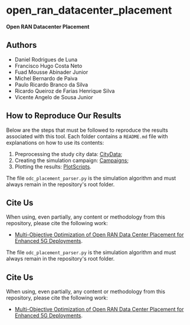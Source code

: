 # open_ran_datacenter_placement  
**Open RAN Datacenter Placement**  

## Authors  

- Daniel Rodrigues de Luna  
- Francisco Hugo Costa Neto  
- Fuad Mousse Abinader Junior
- Michel Bernardo de Paiva    
- Paulo Ricardo Branco da Silva  
- Ricardo Queiroz de Farias Henrique Silva  
- Vicente Angelo de Sousa Junior  

## How to Reproduce Our Results  

Below are the steps that must be followed to reproduce the results associated with this tool. Each folder contains a `README.md` file with explanations on how to use its contents:  
1. Preprocessing the study city data: [CityData](https://github.com/fabinader/open_ran_datacenter_placement/tree/test-campaigns-plots/CityData);  
2. Creating the simulation campaign: [Campaigns](https://github.com/fabinader/open_ran_datacenter_placement/tree/test-campaigns-plots/Campaigns);  
3. Plotting the results: [PlotScripts](https://github.com/fabinader/open_ran_datacenter_placement/tree/test-campaigns-plots/PlotScripts).  

The file `odc_placement_parser.py` is the simulation algorithm and must always remain in the repository's root folder.  

## Cite Us  

When using, even partially, any content or methodology from this repository, please cite the following work:  
- [Multi-Objective Optimization of Open RAN Data Center Placement for Enhanced 5G Deployments]().  

The file `odc_placement_parser.py` is the simulation algorithm and must always remain in the repository's root folder.  

## Cite Us  

When using, even partially, any content or methodology from this repository, please cite the following work:  
- [Multi-Objective Optimization of Open RAN Data Center Placement for Enhanced 5G Deployments]().  
